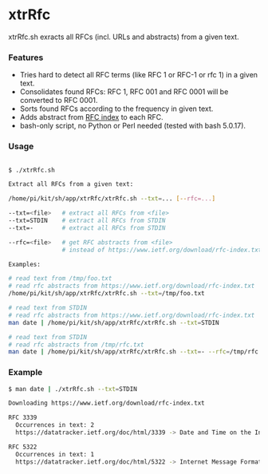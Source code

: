 # xtrRfc

xtrRfc.sh exracts all RFCs (incl. URLs and abstracts) from a given text.


### Features

- Tries hard to detect all RFC terms (like RFC 1 or RFC-1 or rfc 1) in a given text.
- Consolidates found RFCs: RFC 1, RFC 001 and RFC 0001 will be converted to RFC 0001.
- Sorts found RFCs according to the frequency in given text.
- Adds abstract from [RFC index](https://www.ietf.org/download/rfc-index.txt) to each RFC.
- bash-only script, no Python or Perl needed (tested with bash 5.0.17).



### Usage

```bash

$ ./xtrRfc.sh 

Extract all RFCs from a given text:

/home/pi/kit/sh/app/xtrRfc/xtrRfc.sh --txt=... [--rfc=...]

--txt=<file>   # extract all RFCs from <file>
--txt=STDIN    # extract all RFCs from STDIN
--txt=-        # extract all RFCs from STDIN

--rfc=<file>   # get RFC abstracts from <file>
               # instead of https://www.ietf.org/download/rfc-index.txt

Examples:

# read text from /tmp/foo.txt
# read rfc abstracts from https://www.ietf.org/download/rfc-index.txt
/home/pi/kit/sh/app/xtrRfc/xtrRfc.sh --txt=/tmp/foo.txt

# read text from STDIN
# read rfc abstracts from https://www.ietf.org/download/rfc-index.txt
man date | /home/pi/kit/sh/app/xtrRfc/xtrRfc.sh --txt=STDIN

# read text from STDIN
# read rfc abstracts from /tmp/rfc.txt
man date | /home/pi/kit/sh/app/xtrRfc/xtrRfc.sh --txt=- --rfc=/tmp/rfc.txt
```


### Example

```bash
$ man date | ./xtrRfc.sh --txt=STDIN

Downloading https://www.ietf.org/download/rfc-index.txt

RFC 3339
  Occurrences in text: 2
  https://datatracker.ietf.org/doc/html/3339 -> Date and Time on the Internet: Timestamps. G. Klyne, C. Newman. July 2002. (Format: TXT, HTML) (Status: PROPOSED STANDARD) (DOI: 10.17487/RFC3339) 

RFC 5322
  Occurrences in text: 1
  https://datatracker.ietf.org/doc/html/5322 -> Internet Message Format. P. Resnick, Ed.. October 2008. (Format: TXT, HTML) (Obsoletes RFC2822) (Updates RFC4021) (Updated by RFC6854) (Status: DRAFT STANDARD) (DOI: 10.17487/RFC5322) 

```

